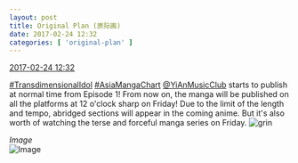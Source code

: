 ```yaml
---
layout: post
title: Original Plan (原际画)
date: 2017-02-24 12:32
categories: [ 'original-plan' ]
---
```


<div class="weibo-info">
  <a href="http://weibo.com/5626539553/Ex0bZzRQk">2017-02-24 12:32</a>
</div>

[#TransdimensionalIdol](http://weibo.com/p/100808fab985aab0bfb2724bf4d29856cf6ee7) [#AsiaMangaChart](http://weibo.com/p/10080853749b797703d2d251a740d8723d47cd) [@YiAnMusicClub](http://weibo.com/u/6094546964) starts to publish at normal time from Episode 1! From now on, the manga will be published on all the platforms at 12 o'clock sharp on Friday! Due to the limit of the length and tempo, abridged sections will appear in the coming anime. But it's also worth of watching the terse and forceful manga series on Friday. ![grin](http://img.t.sinajs.cn/t4/appstyle/expression/ext/normal/50/pcmoren_huaixiao_org.png)

<!-- more -->

*Image*  
![Image](http://wx2.sinaimg.cn/mw690/0068MnXXgy1fd1g8nogvkj30m80vghap.jpg)
